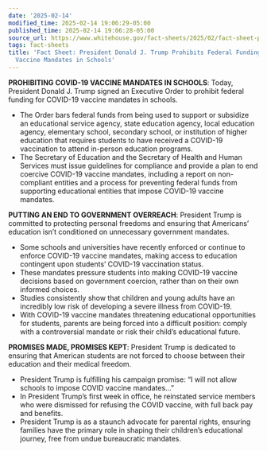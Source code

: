 ```yaml
---
date: '2025-02-14'
modified_time: 2025-02-14 19:06:29-05:00
published_time: 2025-02-14 19:06:28-05:00
source_url: https://www.whitehouse.gov/fact-sheets/2025/02/fact-sheet-president-donald-j-trump-prohibits-federal-funding-for-covid-19-vaccine-mandates-in-schools/
tags: fact-sheets
title: 'Fact Sheet: President Donald J. Trump Prohibits Federal Funding for COVID-19
  Vaccine Mandates in Schools'
---
```

 
**PROHIBITING COVID-19 VACCINE MANDATES IN SCHOOLS**: Today, President
Donald J. Trump signed an Executive Order to prohibit federal funding
for COVID-19 vaccine mandates in schools.

-   The Order bars federal funds from being used to support or subsidize
    an educational service agency, state education agency, local
    education agency, elementary school, secondary school, or
    institution of higher education that requires students to have
    received a COVID-19 vaccination to attend in-person education
    programs.
-   The Secretary of Education and the Secretary of Health and Human
    Services must issue guidelines for compliance and provide a plan to
    end coercive COVID-19 vaccine mandates, including a report on
    non-compliant entities and a process for preventing federal funds
    from supporting educational entities that impose COVID-19 vaccine
    mandates.

**PUTTING AN END TO GOVERNMENT OVERREACH**: President Trump is committed
to protecting personal freedoms and ensuring that Americans’ education
isn’t conditioned on unnecessary government mandates.

-   Some schools and universities have recently enforced or continue to
    enforce COVID-19 vaccine mandates, making access to education
    contingent upon students’ COVID-19 vaccination status.
-   These mandates pressure students into making COVID-19 vaccine
    decisions based on government coercion, rather than on their own
    informed choices.
-   Studies consistently show that children and young adults have an
    incredibly low risk of developing a severe illness from COVID-19.
-   With COVID-19 vaccine mandates threatening educational opportunities
    for students, parents are being forced into a difficult position:
    comply with a controversial mandate or risk their child’s
    educational future.

**PROMISES MADE, PROMISES KEPT**: President Trump is dedicated to
ensuring that American students are not forced to choose between their
education and their medical freedom.

-   President Trump is fulfilling his campaign promise: “I will not
    allow schools to impose COVID vaccine mandates…”
-   In President Trump’s first week in office, he reinstated service
    members who were dismissed for refusing the COVID vaccine, with full
    back pay and benefits.
-   President Trump is as a staunch advocate for parental rights,
    ensuring families have the primary role in shaping their children’s
    educational journey, free from undue bureaucratic mandates.
